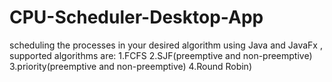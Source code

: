 # CPU-Scheduler-Desktop-App
scheduling the processes in your desired algorithm using Java and JavaFx , supported algorithms are: 1.FCFS 2.SJF(preemptive and non-preemptive) 3.priority(preemptive and non-preemptive) 4.Round Robin)

